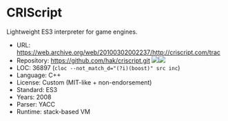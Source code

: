 # CRIScript

Lightweight ES3 interpreter for game engines.

* URL:        https://web.archive.org/web/20100302002237/http://criscript.com/trac
* Repository: https://github.com/hak/criscript.git <img src="https://img.shields.io/github/stars/hak/criscript?label=&style=flat-square" /><img src="https://img.shields.io/github/last-commit/hak/criscript?label=&style=flat-square" />
* LOC:        36897 (`cloc --not_match_d="(?i)(boost)" src inc`)
* Language:   C++
* License:    Custom (MIT-like + non-endorsement)
* Standard:   ES3
* Years:      2008
* Parser:     YACC
* Runtime:    stack-based VM

